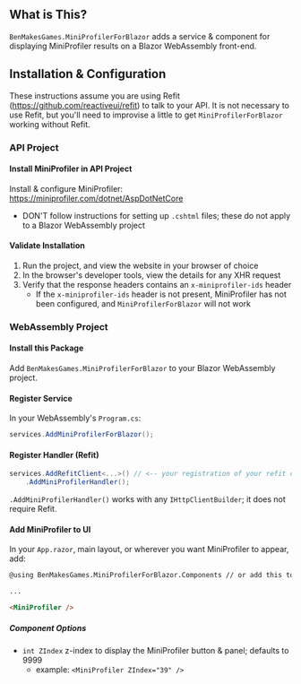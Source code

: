 ## What is This?

`BenMakesGames.MiniProfilerForBlazor` adds a service & component for displaying MiniProfiler results on a Blazor WebAssembly front-end.

## Installation & Configuration

These instructions assume you are using Refit (https://github.com/reactiveui/refit) to talk to your API. It is not necessary to use Refit, but you'll need to improvise a little to get `MiniProfilerForBlazor` working without Refit.

### API Project

#### Install MiniProfiler in API Project

Install & configure MiniProfiler: https://miniprofiler.com/dotnet/AspDotNetCore

* DON'T follow instructions for setting up `.cshtml` files; these do not apply to a Blazor WebAssembly project

#### Validate Installation

1. Run the project, and view the website in your browser of choice
2. In the browser's developer tools, view the details for any XHR request
3. Verify that the response headers contains an `x-miniprofiler-ids` header
   * If the `x-miniprofiler-ids` header is not present, MiniProfiler has not been configured, and `MiniProfilerForBlazor` will not work

### WebAssembly Project

#### Install this Package

Add `BenMakesGames.MiniProfilerForBlazor` to your Blazor WebAssembly project.

#### Register Service

In your WebAssembly's `Program.cs`:

```c#
services.AddMiniProfilerForBlazor();
```

#### Register Handler (Refit)

```c#
services.AddRefitClient<...>() // <-- your registration of your refit client
    .AddMiniProfilerHandler();
```

`.AddMiniProfilerHandler()` works with any `IHttpClientBuilder`; it does not require Refit.

#### Add MiniProfiler to UI

In your `App.razor`, main layout, or wherever you want MiniProfiler to appear, add:

```html
@using BenMakesGames.MiniProfilerForBlazor.Components // or add this to your _Imports.razor; up to you

...

<MiniProfiler />
```

##### Component Options

* `int ZIndex` z-index to display the MiniProfiler button & panel; defaults to 9999
  * example: `<MiniProfiler ZIndex="39" />`
